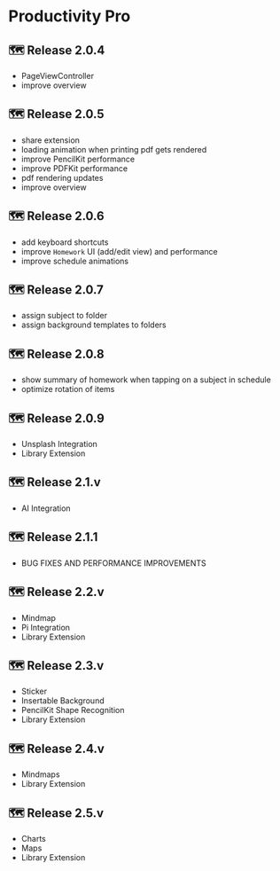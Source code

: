 # Productivity Pro

## 🗺️ Release 2.0.4
- PageViewController 
- improve overview

## 🗺️ Release 2.0.5
- share extension
- loading animation when printing pdf gets rendered 
- improve PencilKit performance 
- improve PDFKit performance
- pdf rendering updates
- improve overview

## 🗺️ Release 2.0.6
- add keyboard shortcuts
- improve `Homework` UI (add/edit view) and performance
- improve schedule animations 

## 🗺️ Release 2.0.7
- assign subject to folder
- assign background templates to folders 

## 🗺️ Release 2.0.8
- show summary of homework when tapping on a subject in schedule 
- optimize rotation of items 

## 🗺️ Release 2.0.9
- Unsplash Integration 
- Library Extension

## 🗺️ Release 2.1.v
- AI Integration

## 🗺️ Release 2.1.1
- BUG FIXES AND PERFORMANCE IMPROVEMENTS

## 🗺️ Release 2.2.v
- Mindmap
- Pi Integration
- Library Extension

## 🗺️ Release 2.3.v
- Sticker
- Insertable Background
- PencilKit Shape Recognition
- Library Extension

## 🗺️ Release 2.4.v
- Mindmaps
- Library Extension

## 🗺️ Release 2.5.v
- Charts
- Maps
- Library Extension
